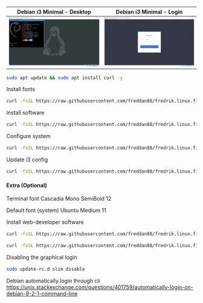 | Debian i3 Minimal - Desktop                                         | Debian i3 Minimal - Login                                       |
| ------------------------------------------------------------------- | --------------------------------------------------------------- |
| ![Debian i3 Minimal - Desktop](pictures-minimal-debian/desktop.jpg) | ![Debian i3 Minimal - Login](pictures-minimal-debian/login.jpg) |

```bash
sudo apt update && sudo apt install curl -y
```

Install fonts

```bash
curl -fsSL https://raw.githubusercontent.com/freddan88/fredrik.linux.files/main/i3/001_download_fonts_deb_linux.sh | sudo sh
```

Install software

```bash
curl -fsSL https://raw.githubusercontent.com/freddan88/fredrik.linux.files/main/i3/002_software_i3_deb_minimal.sh | sudo sh
```

Configure system

```bash
curl -fsSL https://raw.githubusercontent.com/freddan88/fredrik.linux.files/main/i3/003_configure_system_deb_linux.sh | sudo sh
```

Update i3 config

```bash
curl -fsSL https://raw.githubusercontent.com/freddan88/fredrik.linux.files/main/i3/004_update_i3_config_minimal.sh | sh
```

#### Extra (Optional)

Terminal font
Cascadia Mono SemiBold 12

Default font (system)
Ubuntu Medium 11

Install web-developer software

```bash
curl -fsSL https://raw.githubusercontent.com/freddan88/fredrik.linux.files/main/i3/005_software_webdev_deb_linux.sh | sudo sh
```

```bash
curl -fsSL https://raw.githubusercontent.com/freddan88/fredrik.linux.files/main/i3/006_update_webdev_software_deb_linux.sh | sudo sh
```

Disabling the graphical login

```bash
sudo update-rc.d slim disable
```

Debian automatically login through cli
https://unix.stackexchange.com/questions/401759/automatically-login-on-debian-9-2-1-command-line
